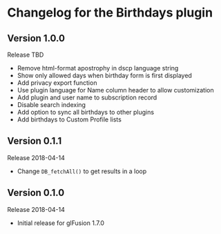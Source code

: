 # Changelog for the Birthdays plugin

## Version 1.0.0
Release TBD
- Remove html-format apostrophy in dscp language string
- Show only allowed days when birthday form is first displayed
- Add privacy export function
- Use plugin language for Name column header to allow customization
- Add plugin and user name to subscription record
- Disable search indexing
- Add option to sync all birthdays to other plugins
- Add birthdays to Custom Profile lists

## Version 0.1.1
Release 2018-04-14
- Change `DB_fetchAll()` to get results in a loop

## Version 0.1.0
Release 2018-04-14
- Initial release for glFusion 1.7.0

